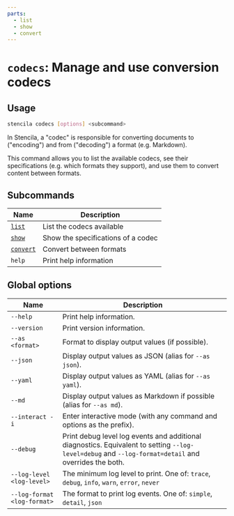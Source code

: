 ```yaml
---
parts:
  - list
  - show
  - convert
---
```



<!-- Generated from doc comments in Rust. Do not edit. -->

# `codecs`: Manage and use conversion codecs

## Usage

```sh
stencila codecs [options] <subcommand>
```

In Stencila, a "codec" is responsible for converting documents to ("encoding") and from ("decoding") a format (e.g. Markdown).

This command allows you to list the available codecs, see their specifications (e.g. which formats they support), and use them to convert content between formats.

## Subcommands

| Name | Description |
| --- | --- |
| [`list`](list.md) | List the codecs available |
| [`show`](show.md) | Show the specifications of a codec |
| [`convert`](convert.md) | Convert between formats |
| `help` | Print help information |



## Global options

| Name | Description |
| --- | --- |
| `--help` | Print help information. |
| `--version` | Print version information. |
| `--as <format>` | Format to display output values (if possible). |
| `--json` | Display output values as JSON (alias for `--as json`). |
| `--yaml` | Display output values as YAML (alias for `--as yaml`). |
| `--md` | Display output values as Markdown if possible (alias for `--as md`). |
| `--interact -i` | Enter interactive mode (with any command and options as the prefix). |
| `--debug` | Print debug level log events and additional diagnostics. Equivalent to setting `--log-level=debug` and `--log-format=detail` and overrides the both. |
| `--log-level <log-level>` | The minimum log level to print. One of: `trace`, `debug`, `info`, `warn`, `error`, `never` |
| `--log-format <log-format>` | The format to print log events. One of: `simple`, `detail`, `json` |